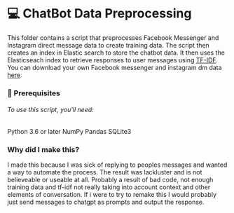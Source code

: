 # 💻 ChatBot Data Preprocessing
This folder contains a script that preprocesses Facebook Messenger and Instagram direct message data to create training data. The script then creates an index in Elastic search to store the chatbot data. It then uses the Elasticseach index to retrieve responses to user messages using [TF-IDF](https://en.wikipedia.org/wiki/Tf%E2%80%93idf). You can download your own Facebook messenger and instagram dm data [here](https://www.facebook.com/help/212802592074644).

### 📝 Prerequisites
###### To use this script, you'll need:
Python 3.6 or later
NumPy
Pandas
SQLite3

### Why did I make this?

I made this because I was sick of replying to peoples messages and wanted a way to automate the process. The result was lackluster and is not believeable or useable at all. Probably a result of bad code, not enough training data and tf-idf not really taking into account context and other elements of conversation. If i were to try to remake this I would probably just send messages to chatgpt as prompts and output the response.
